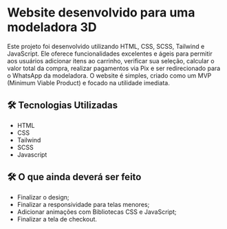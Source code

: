 # Website desenvolvido para uma modeladora 3D

Este projeto foi desenvolvido utilizando HTML, CSS, SCSS, Tailwind e JavaScript. Ele oferece funcionalidades excelentes e ágeis para permitir aos usuários adicionar itens ao carrinho, verificar sua seleção, calcular o valor total da compra, realizar pagamentos via Pix e ser redirecionado para o WhatsApp da modeladora. O website é simples, criado como um MVP (Minimum Viable Product) e focado na utilidade imediata.
 
 ## 🛠️ Tecnologias Utilizadas
 
 - HTML
 - CSS
 - Tailwind
 - SCSS
 - Javascript


 ## 🛠️ O que ainda deverá ser feito

 - Finalizar o design;
 - Finalizar a responsividade para telas menores; 
 - Adicionar animações com Bibliotecas CSS e JavaScript;
 - Finalizar a tela de checkout.

